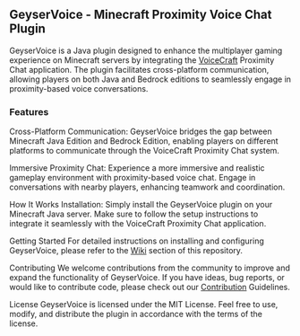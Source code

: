 ## GeyserVoice - Minecraft Proximity Voice Chat Plugin

GeyserVoice is a Java plugin designed to enhance the multiplayer gaming experience on Minecraft servers by integrating the [VoiceCraft](https://github.com/SineVector241/VoiceCraft-MCBE_Proximity_Chat/) Proximity Chat application. The plugin facilitates cross-platform communication, allowing players on both Java and Bedrock editions to seamlessly engage in proximity-based voice conversations.

### Features
Cross-Platform Communication: GeyserVoice bridges the gap between Minecraft Java Edition and Bedrock Edition, enabling players on different platforms to communicate through the VoiceCraft Proximity Chat system.

Immersive Proximity Chat: Experience a more immersive and realistic gameplay environment with proximity-based voice chat. Engage in conversations with nearby players, enhancing teamwork and coordination.

How It Works
Installation: Simply install the GeyserVoice plugin on your Minecraft Java server. Make sure to follow the setup instructions to integrate it seamlessly with the VoiceCraft Proximity Chat application.

Getting Started
For detailed instructions on installing and configuring GeyserVoice, please refer to the [Wiki](https://github.com/mineserv-top/GeyserVoice/wiki/) section of this repository.

Contributing
We welcome contributions from the community to improve and expand the functionality of GeyserVoice. If you have ideas, bug reports, or would like to contribute code, please check out our [Contribution](https://github.com/mineserv-top/GeyserVoice/wiki/Contribution) Guidelines.

License
GeyserVoice is licensed under the MIT License. Feel free to use, modify, and distribute the plugin in accordance with the terms of the license.
